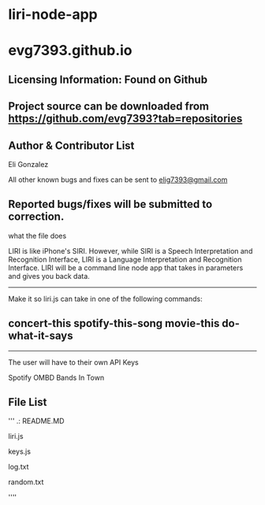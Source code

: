 # liri-node-app
# evg7393.github.io

Licensing Information: Found on Github
---
Project source can be downloaded from https://github.com/evg7393?tab=repositories
----

Author & Contributor List
---------
Eli Gonzalez

All other known bugs and fixes can be sent to elig7393@gmail.com

Reported bugs/fixes will be submitted to correction.
----

what the file does

LIRI is like iPhone's SIRI. However, while SIRI is a Speech Interpretation and Recognition Interface, LIRI is a Language Interpretation and Recognition Interface. LIRI will be a command line node app that takes in parameters and gives you back data.

----
Make it so liri.js can take in one of the following commands:



concert-this
spotify-this-song
movie-this
do-what-it-says
----

---
The user will have to their own API Keys

Spotify
OMBD
Bands In Town

File List
----------
'''
.:
README.MD

liri.js

keys.js

log.txt

random.txt


''''
